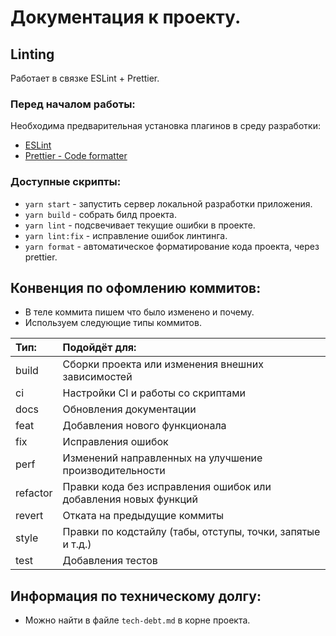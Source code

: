 # Документация к проекту.

## Linting

Работает в связке ESLint + Prettier.

### Перед началом работы:

Необходима предварительная установка плагинов в среду разработки:

* [ESLint](https://marketplace.visualstudio.com/items?itemName=dbaeumer.vscode-eslint "Ссылка на плагин для VSCode")
* [Prettier - Code formatter](https://marketplace.visualstudio.com/items?itemName=esbenp.prettier-vscode "Ссылка на плагин для VSCode")


### Доступные скрипты:

* `yarn start` - запустить сервер локальной разработки приложения.
* `yarn build` - собрать билд проекта.
* `yarn lint` - подсвечивает текущие ошибки в проекте.
* `yarn lint:fix` - исправление ошибок линтинга.
* `yarn format` - автоматическое форматирование кода проекта, через prettier.


## Конвенция по офомлению коммитов:

* В теле коммита пишем что было изменено и почему.
* Используем следующие типы коммитов.

| Тип: | Подойдёт для: |
|:----|:----|
| build | Сборки проекта или изменения внешних зависимостей |
| ci | Настройки CI и работы со скриптами |
| docs | Обновления документации |
| feat | Добавления нового функционала |
| fix | Исправления ошибок |
| perf | Изменений направленных на улучшение производительности |
| refactor | Правки кода без исправления ошибок или добавления новых функций |
| revert | Отката на предыдущие коммиты |
| style | Правки по кодстайлу (табы, отступы, точки, запятые и т.д.) |
| test | Добавления тестов |


## Информация по техническому долгу:

* Можно найти в файле `tech-debt.md` в корне проекта.

